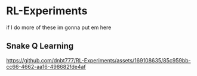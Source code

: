 # RL-Experiments

if I do more of these im gonna put em here


## Snake Q Learning


https://github.com/dnbt777/RL-Experiments/assets/169108635/85c959bb-cc66-4662-aa16-498682fde4af

